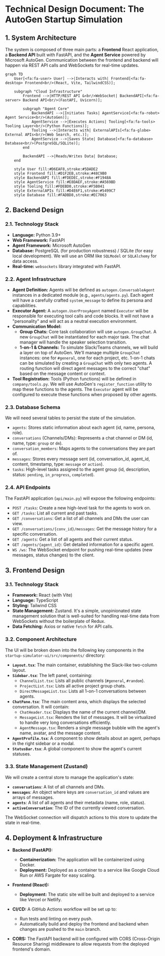 # Technical Design Document: The AutoGen Startup Simulation

## 1. System Architecture

The system is composed of three main parts: a **Frontend** React application, a **Backend API** built with FastAPI, and the **Agent Service** powered by Microsoft AutoGen. Communication between the frontend and backend will happen via REST API calls and WebSockets for real-time updates.

```mermaid
graph TD
    User[<fa:fa-user> User] -->|Interacts with| Frontend[<fa:fa-desktop> Frontend<br/>(React, Vite, TailwindCSS)];
    
    subgraph "Cloud Infrastructure"
        Frontend -->|HTTP/REST API &<br/>WebSocket| BackendAPI[<fa:fa-server> Backend API<br/>(FastAPI, Uvicorn)];
        
        subgraph "Agent Core"
            BackendAPI -->|Initiates Tasks| AgentService[<fa:fa-robot> Agent Service<br/>(AutoGen)];
            AgentService -->|Executes Actions| Tooling[<fa:fa-tools> Tooling Layer<br/>(Python Functions)];
            Tooling -->|Interacts with| ExternalAPIs[<fa:fa-globe> External APIs<br/>(Web Search, etc.)];
            AgentService -->|Saves State| Database[<fa:fa-database> Database<br/>(PostgreSQL/SQLite)];
        end

        BackendAPI -->|Reads/Writes Data| Database;
    end

    style User fill:#D6EAF8,stroke:#5DADE2
    style Frontend fill:#D1F2EB,stroke:#48C9B0
    style BackendAPI fill:#FDEDEC,stroke:#F1948A
    style AgentService fill:#E8DAEF,stroke:#A569BD
    style Tooling fill:#FDEBD0,stroke:#F5B041
    style ExternalAPIs fill:#D4E6F1,stroke:#5499C7
    style Database fill:#FADBD8,stroke:#EC7063
```

## 2. Backend Design

### 2.1. Technology Stack
*   **Language:** Python 3.9+
*   **Web Framework:** FastAPI
*   **Agent Framework:** Microsoft AutoGen
*   **Database:** PostgreSQL (for production robustness) / SQLite (for easy local development). We will use an ORM like `SQLModel` or `SQLAlchemy` for data access.
*   **Real-time:** `websockets` library integrated with FastAPI.

### 2.2. Agent Infrastructure
*   **Agent Definition:** Agents will be defined as `autogen.ConversableAgent` instances in a dedicated module (e.g., `agents/agents.py`). Each agent will have a carefully crafted `system_message` to define its persona and capabilities.
*   **Executor Agent:** A `autogen.UserProxyAgent` named `Executor` will be responsible for executing tool calls and code blocks. It will not have a "personality" and will act as a neutral execution environment.
*   **Communication Model:**
    *   **Group Chats:** Core task collaboration will use `autogen.GroupChat`. A new `GroupChat` will be instantiated for each major task. The chat manager will handle the speaker selection transition.
    *   **1-on-1 & Channels:** To simulate Slack/Teams channels, we will build a layer on top of AutoGen. We'll manage multiple `GroupChat` instances: one for `#general`, one for each project, etc. 1-on-1 chats can be simulated by creating a `GroupChat` with only two agents. A routing function will direct agent messages to the correct "chat" based on the message content or context.
*   **Tool Registration:** Tools (Python functions) will be defined in `company/tools.py`. We will use AutoGen's `register_function` utility to map these functions to the agents. The `Executor` agent will be configured to execute these functions when proposed by other agents.

### 2.3. Database Schema
We will need several tables to persist the state of the simulation.

*   `agents`: Stores static information about each agent (id, name, persona, role).
*   `conversations` (Channels/DMs): Represents a chat channel or DM (id, name, type: `group` or `dm`).
*   `conversation_members`: Maps agents to the conversations they are part of.
*   `messages`: Stores every message sent (id, conversation_id, agent_id, content, timestamp, type: `message` or `action`).
*   `tasks`: High-level tasks assigned to the agent group (id, description, status: `pending`, `in_progress`, `completed`).

### 2.4. API Endpoints
The FastAPI application (`api/main.py`) will expose the following endpoints:

*   `POST /tasks`: Create a new high-level task for the agents to work on.
*   `GET /tasks`: List all current and past tasks.
*   `GET /conversations`: Get a list of all channels and DMs the user can view.
*   `GET /conversations/{conv_id}/messages`: Get the message history for a specific conversation.
*   `GET /agents`: Get a list of all agents and their current status.
*   `GET /agents/{agent_id}`: Get detailed information for a specific agent.
*   `WS /ws`: The WebSocket endpoint for pushing real-time updates (new messages, status changes) to the client.

## 3. Frontend Design

### 3.1. Technology Stack
*   **Framework:** React (with Vite)
*   **Language:** TypeScript
*   **Styling:** Tailwind CSS
*   **State Management:** Zustand. It's a simple, unopinionated state management solution that is well-suited for handling real-time data from WebSockets without the boilerplate of Redux.
*   **Data Fetching:** Axios or native `fetch` for API calls.

### 3.2. Component Architecture
The UI will be broken down into the following key components in the `startup-simulator-ui/src/components/` directory:

*   **`Layout.tsx`**: The main container, establishing the Slack-like two-column layout.
*   **`Sidebar.tsx`**: The left panel, containing:
    *   `ChannelList.tsx`: Lists all public channels (`#general`, `#random`).
    *   `ProjectList.tsx`: Lists all active project group chats.
    *   `DirectMessageList.tsx`: Lists all 1-on-1 conversations between agents.
*   **`ChatPane.tsx`**: The main content area, which displays the selected conversation. It will contain:
    *   `ChatHeader.tsx`: Displays the name of the current channel/DM.
    *   `MessageList.tsx`: Renders the list of messages. It will be virtualized to handle very long conversations efficiently.
    *   `AgentMessage.tsx`: Renders a single message bubble with the agent's name, avatar, and the message content.
*   **`AgentProfile.tsx`**: A component to show details about an agent, perhaps in the right sidebar or a modal.
*   **`StatusBar.tsx`**: A global component to show the agent's current statuses.

### 3.3. State Management (Zustand)
We will create a central store to manage the application's state:

*   **`conversations`**: A list of all channels and DMs.
*   **`messages`**: An object where keys are `conversation_id` and values are arrays of messages.
*   **`agents`**: A list of all agents and their metadata (name, role, status).
*   **`activeConversation`**: The ID of the currently viewed conversation.

The WebSocket connection will dispatch actions to this store to update the state in real-time.

## 4. Deployment & Infrastructure
*   **Backend (FastAPI):**
    *   **Containerization:** The application will be containerized using Docker.
    *   **Deployment:** Deployed as a container to a service like Google Cloud Run or AWS Fargate for easy scaling.
*   **Frontend (React):**
    *   **Deployment:** The static site will be built and deployed to a service like Vercel or Netlify.
*   **CI/CD:** A GitHub Actions workflow will be set up to:
    *   Run tests and linting on every push.
    *   Automatically build and deploy the frontend and backend when changes are pushed to the `main` branch.

*   **CORS:** The FastAPI backend will be configured with CORS (Cross-Origin Resource Sharing) middleware to allow requests from the deployed frontend's domain. 